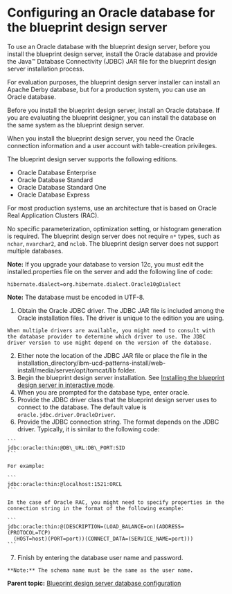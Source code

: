 # Configuring an Oracle database for the blueprint design server

To use an Oracle database with the blueprint design server, before you install the blueprint design server, install the Oracle database and provide the Java™ Database Connectivity \(JDBC\) JAR file for the blueprint design server installation process.

For evaluation purposes, the blueprint design server installer can install an Apache Derby database, but for a production system, you can use an Oracle database.

Before you install the blueprint design server, install an Oracle database. If you are evaluating the blueprint designer, you can install the database on the same system as the blueprint design server.

When you install the blueprint design server, you need the Oracle connection information and a user account with table-creation privileges.

The blueprint design server supports the following editions.

-   Oracle Database Enterprise
-   Oracle Database Standard
-   Oracle Database Standard One
-   Oracle Database Express

For most production systems, use an architecture that is based on Oracle Real Application Clusters \(RAC\).

No specific parameterization, optimization setting, or histogram generation is required. The blueprint design server does not require `n*` types, such as `nchar`, `nvarchar2`, and `nclob`. The blueprint design server does not support multiple databases.

**Note:** If you upgrade your database to version 12c, you must edit the installed.properties file on the server and add the following line of code:

```
hibernate.dialect=org.hibernate.dialect.Oracle10gDialect
```

**Note:** The database must be encoded in UTF-8.

1.   Obtain the Oracle JDBC driver. The JDBC JAR file is included among the Oracle installation files. The driver is unique to the edition you are using.

    When multiple drivers are available, you might need to consult with the database provider to determine which driver to use. The JDBC driver version to use might depend on the version of the database.

2.   Either note the location of the JDBC JAR file or place the file in the installation\_directory/ibm-ucd-patterns-install/web-install/media/server/opt/tomcat/lib folder. 
3.   Begin the blueprint design server installation. See [Installing the blueprint design server in interactive mode](install_server_interactive_bds.md). 
4.   When you are prompted for the database type, enter oracle. 
5.   Provide the JDBC driver class that the blueprint design server uses to connect to the database. The default value is `oracle.jdbc.driver.OracleDriver`.
6.   Provide the JDBC connection string. The format depends on the JDBC driver. Typically, it is similar to the following code:

    ```
    jdbc:oracle:thin:@DB\_URL:DB\_PORT:SID
    ```

    For example:

    ```
    jdbc:oracle:thin:@localhost:1521:ORCL
    ```

    In the case of Oracle RAC, you might need to specify properties in the connection string in the format of the following example:

    ```
    jdbc:oracle:thin:@(DESCRIPTION=(LOAD_BALANCE=on)(ADDRESS=(PROTOCOL=TCP)
      (HOST=host)(PORT=port))(CONNECT_DATA=(SERVICE_NAME=port)))
    ```

7.   Finish by entering the database user name and password. 

    **Note:** The schema name must be the same as the user name.


**Parent topic:** [Blueprint design server database configuration](../../com.edt.doc/topics/install_database_bds_ov.md)


